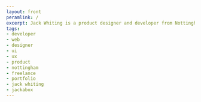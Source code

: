 ```yaml
---
layout: front
peramlink: /
excerpt: Jack Whiting is a product designer and developer from Nottingham, UK. Working with many companies over the last 10 years doing web design, UI/UX design and front-end development.
tags:
- developer
- web
- designer
- ui
- ux
- product
- nottingham
- freelance
- portfolio
- jack whiting
- jackabox
---
```


